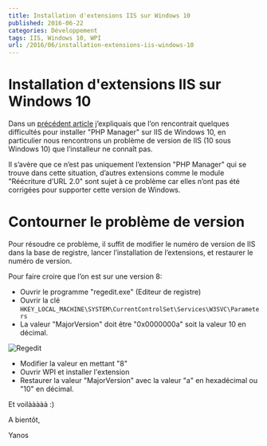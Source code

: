 ```yaml
---
title: Installation d'extensions IIS sur Windows 10
published: 2016-06-22
categories: Développement
tags: IIS, Windows 10, WPI
url: /2016/06/installation-extensions-iis-windows-10
---
```


# Installation d'extensions IIS sur Windows 10

Dans un [précédent article](http://blog.ygrenier.com/2015/11/installer-php-manager-sur-windows-10/) j’expliquais que l’on rencontrait quelques difficultés pour installer "PHP Manager" sur IIS de Windows 10, en particulier nous rencontrons un problème de version de IIS (10 sous Windows 10) que l’installeur ne connaît pas.

Il s’avère que ce n’est pas uniquement l’extension "PHP Manager" qui se trouve dans cette situation, d’autres extensions comme le module "Réécriture d’URL 2.0" sont sujet à ce problème car elles n’ont pas été corrigées pour supporter cette version de Windows.

<!--more-->

# Contourner le problème de version

Pour résoudre ce problème, il suffit de modifier le numéro de version de IIS dans la base de registre, lancer l’installation de l’extensions, et restaurer le numéro de version.

Pour faire croire que l’on est sur une version 8:

- Ouvrir le programme "regedit.exe" (Editeur de registre)
- Ouvrir la clé ```HKEY_LOCAL_MACHINE\SYSTEM\CurrentControlSet\Services\W3SVC\Parameters```
- La valeur "MajorVersion" doit être "0x0000000a" soit la valeur 10 en décimal.

![Regedit](http://blog.ygrenier.com/wp-content/uploads/2016/11/Regedit.png)

- Modifier la valeur en mettant "8"
- Ouvrir WPI et installer l'extension
- Restaurer la valeur "MajorVersion" avec la valeur "a" en hexadécimal ou "10" en décimal.

Et voilààààà :)

A bientôt,

Yanos
